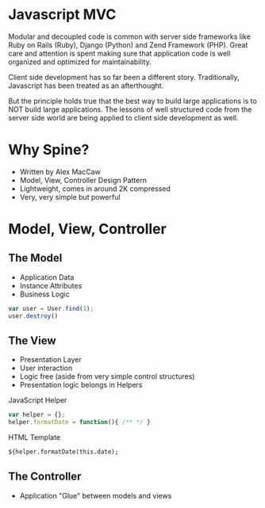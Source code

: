 # Javascript MVC

Modular and decoupled code is common with server side frameworks like Ruby on Rails (Ruby), 
Django (Python) and Zend Framework (PHP). Great care and attention is spent making sure that application code is well organized and optimized for maintainability. 

Client side development has so far been a different story. Traditionally, Javascript has been treated as an afterthought. 	

But the principle holds true that the best way to build large applications is to NOT build large applications. The lessons of well structured code from the server side world are being applied to client side development as well. 



# Why Spine?

- Written by Alex MacCaw
- Model, View, Controller Design Pattern
- Lightweight, comes in around 2K compressed
- Very, very simple but powerful


# Model, View, Controller


## The Model
- Application Data
- Instance Attributes
- Business Logic

```javascript
var user = User.find(1);
user.destroy()
```

## The View
- Presentation Layer
- User interaction
- Logic free (aside from very simple control structures)
- Presentation logic belongs in Helpers

JavaScript Helper

``` javascript
var helper = {};
helper.formatDate = function(){ /** */ }
```

HTML Template

```html
${helper.formatDate(this.date);
```

## The Controller
- Application "Glue" between models and views